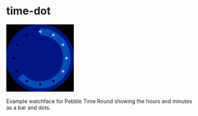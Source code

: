 # time-dot

![screenshot](screenshot.png)

Example watchface for Pebble Time Round showing the hours and minutes as a bar
and dots.
